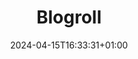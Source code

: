 ---
title: "Blogroll"
date: 2024-04-15T16:33:31+01:00
draft: false
slug: "blogroll"
description: ""
layout: "blogroll"
---